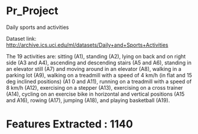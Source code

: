 # Pr_Project
Daily sports and activities 

Dataset link: http://archive.ics.uci.edu/ml/datasets/Daily+and+Sports+Activities

The 19 activities are:
sitting (A1),
standing (A2),
lying on back and on right side (A3 and A4),
ascending and descending stairs (A5 and A6),
standing in an elevator still (A7)
and moving around in an elevator (A8),
walking in a parking lot (A9),
walking on a treadmill with a speed of 4 km/h (in flat and 15 deg inclined positions) (A1
0 and A11),
running on a treadmill with a speed of 8 km/h (A12),
exercising on a stepper (A13),
exercising on a cross trainer (A14),
cycling on an exercise bike in horizontal and vertical positions (A15 and A16),
rowing (A17),
jumping (A18),
and playing basketball (A19).

# Features Extracted : 1140




